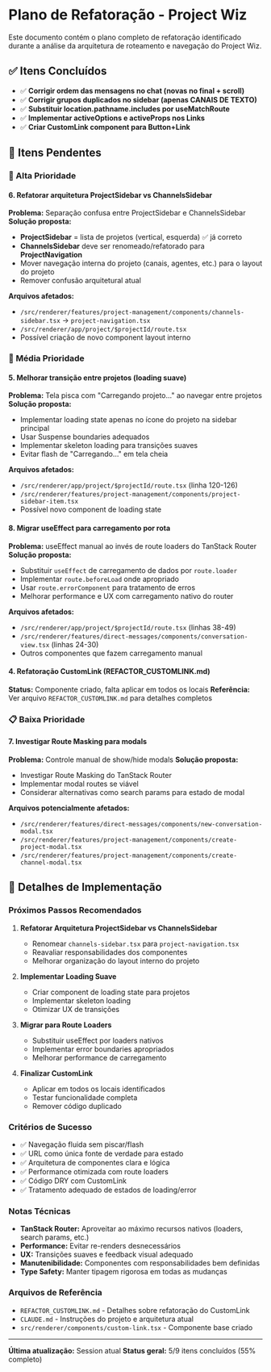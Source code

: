 # Plano de Refatoração - Project Wiz

Este documento contém o plano completo de refatoração identificado durante a análise da arquitetura de roteamento e navegação do Project Wiz.

## ✅ Itens Concluídos

- ✅ **Corrigir ordem das mensagens no chat (novas no final + scroll)**
- ✅ **Corrigir grupos duplicados no sidebar (apenas CANAIS DE TEXTO)**
- ✅ **Substituir location.pathname.includes por useMatchRoute**
- ✅ **Implementar activeOptions e activeProps nos Links**
- ✅ **Criar CustomLink component para Button+Link**

## 🔄 Itens Pendentes

### 🚨 Alta Prioridade

#### 6. Refatorar arquitetura ProjectSidebar vs ChannelsSidebar
**Problema:** Separação confusa entre ProjectSidebar e ChannelsSidebar
**Solução proposta:**
- **ProjectSidebar** = lista de projetos (vertical, esquerda) ✅ já correto
- **ChannelsSidebar** deve ser renomeado/refatorado para **ProjectNavigation** 
- Mover navegação interna do projeto (canais, agentes, etc.) para o layout do projeto
- Remover confusão arquitetural atual

**Arquivos afetados:**
- `/src/renderer/features/project-management/components/channels-sidebar.tsx` → `project-navigation.tsx`
- `/src/renderer/app/project/$projectId/route.tsx`
- Possível criação de novo component layout interno

### 🔧 Média Prioridade

#### 5. Melhorar transição entre projetos (loading suave)
**Problema:** Tela pisca com "Carregando projeto..." ao navegar entre projetos
**Solução proposta:**
- Implementar loading state apenas no ícone do projeto na sidebar principal
- Usar Suspense boundaries adequados
- Implementar skeleton loading para transições suaves
- Evitar flash de "Carregando..." em tela cheia

**Arquivos afetados:**
- `/src/renderer/app/project/$projectId/route.tsx` (linha 120-126)
- `/src/renderer/features/project-management/components/project-sidebar-item.tsx`
- Possível novo component de loading state

#### 8. Migrar useEffect para carregamento por rota
**Problema:** useEffect manual ao invés de route loaders do TanStack Router
**Solução proposta:**
- Substituir `useEffect` de carregamento de dados por `route.loader`
- Implementar `route.beforeLoad` onde apropriado
- Usar `route.errorComponent` para tratamento de erros
- Melhorar performance e UX com carregamento nativo do router

**Arquivos afetados:**
- `/src/renderer/app/project/$projectId/route.tsx` (linhas 38-49)
- `/src/renderer/features/direct-messages/components/conversation-view.tsx` (linhas 24-30)
- Outros componentes que fazem carregamento manual

#### 4. Refatoração CustomLink (REFACTOR_CUSTOMLINK.md)
**Status:** Componente criado, falta aplicar em todos os locais
**Referência:** Ver arquivo `REFACTOR_CUSTOMLINK.md` para detalhes completos

### 📋 Baixa Prioridade

#### 7. Investigar Route Masking para modals
**Problema:** Controle manual de show/hide modals
**Solução proposta:**
- Investigar Route Masking do TanStack Router
- Implementar modal routes se viável
- Considerar alternativas como search params para estado de modal

**Arquivos potencialmente afetados:**
- `/src/renderer/features/direct-messages/components/new-conversation-modal.tsx`
- `/src/renderer/features/project-management/components/create-project-modal.tsx`
- `/src/renderer/features/project-management/components/create-channel-modal.tsx`

## 📝 Detalhes de Implementação

### Próximos Passos Recomendados

1. **Refatorar Arquitetura ProjectSidebar vs ChannelsSidebar**
   - Renomear `channels-sidebar.tsx` para `project-navigation.tsx`
   - Reavaliar responsabilidades dos componentes
   - Melhorar organização do layout interno do projeto

2. **Implementar Loading Suave**
   - Criar component de loading state para projetos
   - Implementar skeleton loading
   - Otimizar UX de transições

3. **Migrar para Route Loaders**
   - Substituir useEffect por loaders nativos
   - Implementar error boundaries apropriados
   - Melhorar performance de carregamento

4. **Finalizar CustomLink**
   - Aplicar em todos os locais identificados
   - Testar funcionalidade completa
   - Remover código duplicado

### Critérios de Sucesso

- ✅ Navegação fluida sem piscar/flash
- ✅ URL como única fonte de verdade para estado
- ✅ Arquitetura de componentes clara e lógica
- ✅ Performance otimizada com route loaders
- ✅ Código DRY com CustomLink
- ✅ Tratamento adequado de estados de loading/error

### Notas Técnicas

- **TanStack Router:** Aproveitar ao máximo recursos nativos (loaders, search params, etc.)
- **Performance:** Evitar re-renders desnecessários
- **UX:** Transições suaves e feedback visual adequado
- **Manutenibilidade:** Componentes com responsabilidades bem definidas
- **Type Safety:** Manter tipagem rigorosa em todas as mudanças

### Arquivos de Referência

- `REFACTOR_CUSTOMLINK.md` - Detalhes sobre refatoração do CustomLink
- `CLAUDE.md` - Instruções do projeto e arquitetura atual
- `src/renderer/components/custom-link.tsx` - Componente base criado

---

**Última atualização:** Session atual
**Status geral:** 5/9 itens concluídos (55% completo)